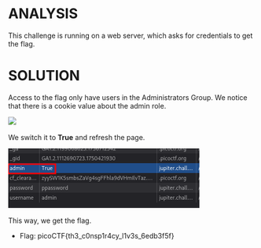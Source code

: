 # ANALYSIS
This challenge is running on a web server, which asks for credentials to get the flag.  
  

# SOLUTION
Access to the flag only have users in the Administrators Group. We notice that there is a cookie value about the admin role.  
  

![](asssets/solve1.png)  
  

We switch it to **True** and refresh the page.  
  

![](assets/solve2.png)  
  
This way, we get the flag.  
  

* Flag: picoCTF{th3_c0nsp1r4cy_l1v3s_6edb3f5f}
